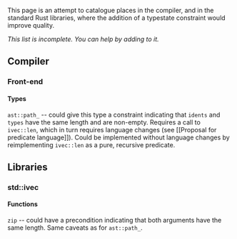 This page is an attempt to catalogue places in the compiler, and in the standard Rust libraries, where the addition of a typestate constraint would improve quality.

_This list is incomplete. You can help by adding to it._

## Compiler

### Front-end

#### Types

`ast::path_` -- could give this type a constraint indicating that `idents` and `types` have the same length and are non-empty. Requires a call to `ivec::len`, which in turn requires language changes (see [[Proposal for predicate language]]). Could be implemented without language changes by reimplementing `ivec::len` as a pure, recursive predicate.

## Libraries

### std::ivec

#### Functions

`zip` -- could have a precondition indicating that both arguments have the same length. Same caveats as for `ast::path_`.
